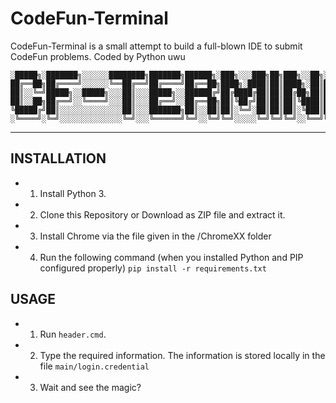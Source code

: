 # CodeFun-Terminal

CodeFun-Terminal is a small attempt to build a full-blown IDE to submit CodeFun problems.
Coded by Python uwu

```
░█████╗░███████╗░░░░░░████████╗███████╗██████╗░███╗░░░███╗██╗███╗░░██╗░█████╗░██╗░░░░░
██╔══██╗██╔════╝░░░░░░╚══██╔══╝██╔════╝██╔══██╗████╗░████║██║████╗░██║██╔══██╗██║░░░░░
██║░░╚═╝█████╗░░█████╗░░░██║░░░█████╗░░██████╔╝██╔████╔██║██║██╔██╗██║███████║██║░░░░░
██║░░██╗██╔══╝░░╚════╝░░░██║░░░██╔══╝░░██╔══██╗██║╚██╔╝██║██║██║╚████║██╔══██║██║░░░░░
╚█████╔╝██║░░░░░░░░░░░░░░██║░░░███████╗██║░░██║██║░╚═╝░██║██║██║░╚███║██║░░██║███████╗
░╚════╝░╚═╝░░░░░░░░░░░░░░╚═╝░░░╚══════╝╚═╝░░╚═╝╚═╝░░░░░╚═╝╚═╝╚═╝░░╚══╝╚═╝░░╚═╝╚══════╝
```

***

## INSTALLATION

* 1. Install Python 3.
* 2. Clone this Repository or Download as ZIP file and extract it.
* 3. Install Chrome via the file given in the /ChromeXX folder
* 4. Run the following command (when you installed Python and PIP configured properly) `pip install -r requirements.txt`

## USAGE
* 1. Run `header.cmd`.
* 2. Type the required information. The information is stored locally in the file `main/login.credential`
* 3. Wait and see the magic?
